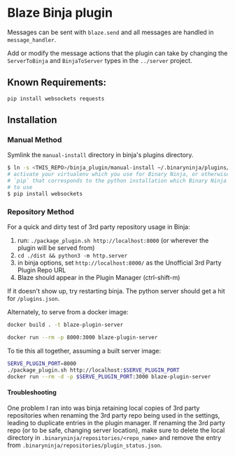 # Blaze Binja plugin

Messages can be sent with `blaze.send` and all messages are handled in `message_handler`.

Add or modify the message actions that the plugin can take by changing the `ServerToBinja` and `BinjaToServer` types in the `../server` project.


## Known Requirements:

`pip install websockets requests`


## Installation


### Manual Method

Symlink the `manual-install` directory in binja's plugins directory.

```sh
$ ln -s <THIS_REPO>/binja_plugin/manual-install ~/.binaryninja/plugins/blaze
# activate your virtualenv which you use for Binary Ninja, or otherwise use the
# `pip` that corresponds to the python installation which Binary Ninja is configured
# to use
$ pip install websockets
```


### Repository Method

For a quick and dirty test of 3rd party repository usage in Binja:
1. run: `./package_plugin.sh http://localhost:8000` (or wherever the plugin will be served from)
2. `cd ./dist && python3 -m http.server`
3. in binja options, set `http://localhost:8000/` as the Unofficial 3rd Party Plugin Repo URL
4. Blaze should appear in the Plugin Manager (ctrl-shift-m)

If it doesn't show up, try restarting binja. The python server should get a hit for `/plugins.json`.

Alternately, to serve from a docker image:

```sh
docker build . -t blaze-plugin-server

docker run --rm -p 8000:3000 blaze-plugin-server
```

To tie this all together, assuming a built server image:

```sh
SERVE_PLUGIN_PORT=8000
./package_plugin.sh http://localhost:$SERVE_PLUGIN_PORT
docker run --rm -d -p $SERVE_PLUGIN_PORT:3000 blaze-plugin-server
```

#### Troubleshooting

One problem I ran into was binja retaining local copies of 3rd party repositories when renaming the 3rd party repo being used in the settings, leading to duplicate entries in the plugin manager. If renaming the 3rd party repo (or to be safe, changing server location), make sure to delete the local directory in `.binaryninja/repositories/<repo_name>` and remove the entry from
`.binaryninja/repositories/plugin_status.json`.
